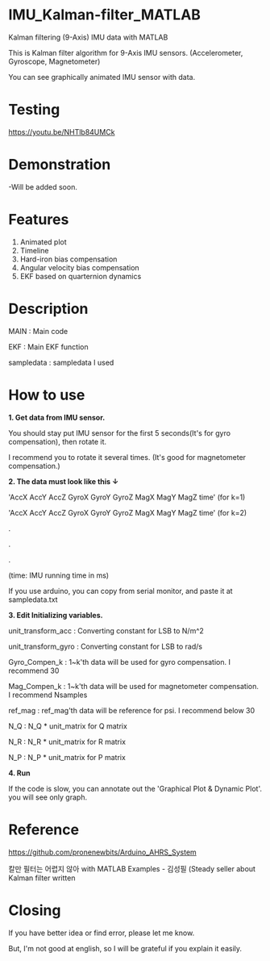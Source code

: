 # IMU_Kalman-filter_MATLAB
Kalman filtering (9-Axis) IMU data with MATLAB

This is Kalman filter algorithm for 9-Axis IMU sensors. (Accelerometer, Gyroscope, Magnetometer)

You can see graphically animated IMU sensor with data.


# Testing

https://youtu.be/NHTlb84UMCk

# Demonstration

-Will be added soon.


# Features
1. Animated plot
2. Timeline
3. Hard-iron bias compensation
4. Angular velocity bias compensation
5. EKF based on quarternion dynamics

# Description
MAIN : Main code

EKF : Main EKF function

sampledata : sampledata I used

# How to use
**1. Get data from IMU sensor.** 

You should stay put IMU sensor for the first 5 seconds(It's for gyro compensation), then rotate it. 

I recommend you to rotate it several times. (It's good for magnetometer compensation.)

**2. The data must look like this ↓**


'AccX  AccY  AccZ  GyroX  GyroY  GyroZ  MagX  MagY  MagZ time'         (for k=1)

'AccX  AccY  AccZ  GyroX  GyroY  GyroZ  MagX  MagY  MagZ time'         (for k=2)

.

.

.

(time: IMU running time in ms)

If you use arduino, you can copy from serial monitor, and paste it at sampledata.txt

**3. Edit Initializing variables.**

unit_transform_acc : Converting constant for LSB to N/m^2

unit_transform_gyro : Converting constant for LSB to rad/s

Gyro_Compen_k : 1\~k'th data will be used for gyro compensation. I recommend 30

Mag_Compen_k : 1\~k'th data will be used for magnetometer compensation. I recommend Nsamples

ref_mag : ref_mag'th data will be reference for psi. I recommend below 30

N_Q : N_Q * unit_matrix for Q matrix

N_R : N_R * unit_matrix for R matrix

N_P : N_P * unit_matrix for P matrix

**4. Run**

If the code is slow, you can annotate out the 'Graphical Plot & Dynamic Plot'. you will see only graph.

# Reference
https://github.com/pronenewbits/Arduino_AHRS_System

칼만 필터는 어렵지 않아 with MATLAB Examples - 김성필 (Steady seller about Kalman filter written 


# Closing
If you have better idea or find error, please let me know.

But, I'm not good at english, so I will be grateful if you explain it easily.
